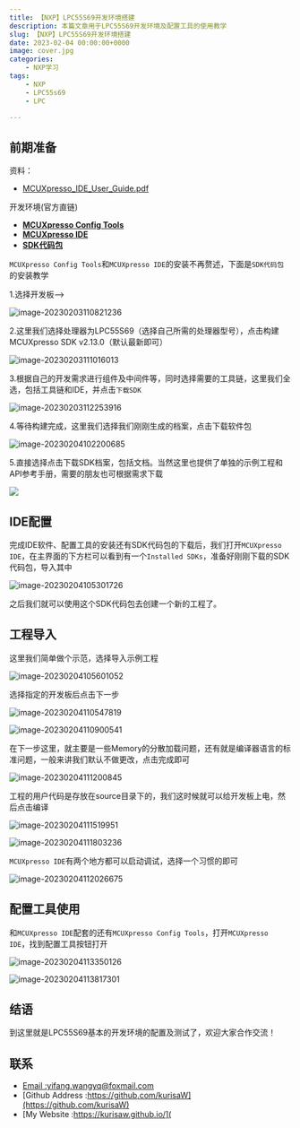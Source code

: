 ```yaml
---
title: 【NXP】LPC55S69开发环境搭建
description: 本篇文章用于LPC55S69开发环境及配置工具的使用教学
slug: 【NXP】LPC55S69开发环境搭建
date: 2023-02-04 00:00:00+0000
image: cover.jpg
categories:
    - NXP学习
tags:
    - NXP
    - LPC55s69
    - LPC

---
```




## 前期准备

资料：

* [MCUXpresso_IDE_User_Guide.pdf](https://www.nxp.com.cn/docs/zh/user-guide/MCUXpresso_IDE_User_Guide.pdf)

开发环境(官方直链)

* [**MCUXpresso Config Tools**](https://www.nxp.com/design/software/development-software/mcuxpresso-software-and-tools-/mcuxpresso-config-tools-pins-clocks-peripherals:MCUXpresso-Config-Tools)
* [**MCUXpresso IDE**](https://nxp.flexnetoperations.com/control/frse/download?agree=Accept&element=13944367)
* [**SDK代码包**](https://mcuxpresso.nxp.com/zh/welcome)

`MCUXpresso Config Tools`和`MCUXpresso IDE`的安装不再赘述，下面是`SDK代码包`的安装教学

1.选择开发板-->

<img src="D:/Desktop/kurisaW.github.io/content/post/%E3%80%90NXP%E3%80%91LPC55S69%E5%BC%80%E5%8F%91%E7%8E%AF%E5%A2%83%E6%90%AD%E5%BB%BA/cover.jpg" alt="image-20230203110821236" style="zoom:;" />

2.这里我们选择处理器为LPC55S69（选择自己所需的处理器型号），点击构建MCUXpresso SDK v2.13.0（默认最新即可）

<img src="https://raw.githubusercontent.com/kurisaW/picbed/main/img/202302031110101.png" alt="image-20230203111016013"  />

3.根据自己的开发需求进行组件及中间件等，同时选择需要的工具链，这里我们全选，包括工具链和IDE，并点击`下载SDK`

<img src="https://raw.githubusercontent.com/kurisaW/picbed/main/img/202302031122007.png" alt="image-20230203112253916"  />

4.等待构建完成，这里我们选择我们刚刚生成的档案，点击下载软件包

![image-20230204102200685](https://raw.githubusercontent.com/kurisaW/picbed/main/img/202302041022034.png)

5.直接选择点击下载SDK档案，包括文档。当然这里也提供了单独的示例工程和API参考手册，需要的朋友也可根据需求下载

![](https://raw.githubusercontent.com/kurisaW/picbed/main/img/202302041028831.png)

## IDE配置

完成IDE软件、配置工具的安装还有SDK代码包的下载后，我们打开`MCUXpresso IDE`，在主界面的下方栏可以看到有一个`Installed SDKs`，准备好刚刚下载的SDK代码包，导入其中

![image-20230204105301726](https://raw.githubusercontent.com/kurisaW/picbed/main/img/202302041103892.png)

 之后我们就可以使用这个SDK代码包去创建一个新的工程了。

## 工程导入

这里我们简单做个示范，选择导入示例工程

![image-20230204105601052](https://raw.githubusercontent.com/kurisaW/picbed/main/img/202302041103834.png)

选择指定的开发板后点击下一步

![image-20230204110547819](https://raw.githubusercontent.com/kurisaW/picbed/main/img/202302041106647.png)

![image-20230204110900541](https://raw.githubusercontent.com/kurisaW/picbed/main/img/202302041109611.png)

在下一步这里，就主要是一些Memory的分散加载问题，还有就是编译器语言的标准问题，一般来讲我们默认不做更改，点击完成即可

![image-20230204111200845](https://raw.githubusercontent.com/kurisaW/picbed/main/img/202302041114568.png)

工程的用户代码是存放在source目录下的，我们这时候就可以给开发板上电，然后点击编译

![image-20230204111519951](https://raw.githubusercontent.com/kurisaW/picbed/main/img/202302041115091.png)

![image-20230204111803236](https://raw.githubusercontent.com/kurisaW/picbed/main/img/202302041120134.png)

`MCUXpresso IDE`有两个地方都可以启动调试，选择一个习惯的即可

![image-20230204112026675](https://raw.githubusercontent.com/kurisaW/picbed/main/img/202302041120777.png)

## 配置工具使用

和`MCUXpresso IDE`配套的还有`MCUXpresso Config Tools`，打开`MCUXpresso IDE`，找到配置工具按钮打开

![image-20230204113350126](https://raw.githubusercontent.com/kurisaW/picbed/main/img/202302041133492.png)

![image-20230204113817301](https://raw.githubusercontent.com/kurisaW/picbed/main/img/202302041138433.png)

## 结语

到这里就是LPC55S69基本的开发环境的配置及测试了，欢迎大家合作交流！

## 联系

* [Email :yifang.wangyq@foxmail.com](mailto:yifang.wangyq@foxmail.com)
* [Github Address :https://github.com/kurisaW](https://github.com/kurisaW)
* [My Website :https://kurisaw.github.io/](
